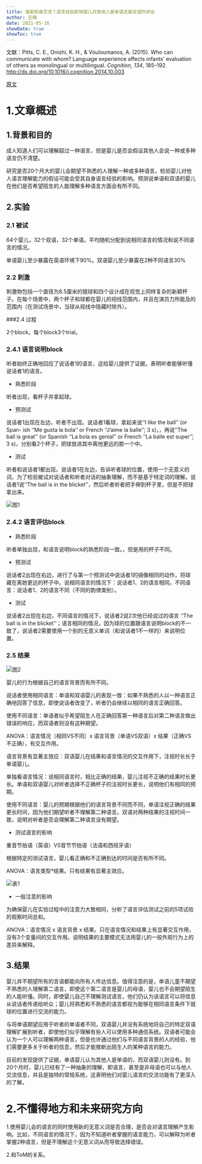 ```yaml
---
title: 谁能和谁交流？语言经验影响婴儿对其他人是单语还是双语的评估
author: 王萌
date: 2021-05-16
showDate: true
showToc: true
---
```


文献：Pitts, C. E., Onishi, K. H., & Vouloumanos, A. (2015). Who can communicate with whom? Language experience affects infants’ evaluation of others as monolingual or multilingual. *Cognition, 134*, 185–192. http://dx.doi.org/10.1016/j.cognition.2014.10.003 

[原文](../Source_Files/2021-05-16-WM2.pdf)

# 1.文章概述

## 1.背景和目的

成人知道人们可以理解超过一种语言，但是婴儿是否会假设其他人会说一种或多种语言仍不清楚。

研究是否20个月大的婴儿会期望不熟悉的人理解一种或多种语言。检验婴儿对他人语言理解能力的假设可能会受其自身语言经验的影响。预测说单语和双语的婴儿在他们是否希望陌生的人能理解多种语言方面会有所不同。

## 2.实验

### 2.1 被试

64个婴儿，32个双语，32个单语。平均随机分配到说相同语言的情况和说不同语言的情况。

单语婴儿至少暴露在英语环境下90%。双语婴儿至少暴露在2种不同语言30%

### 2.2 刺激

刺激物包括一个直径为8.5厘米的银球和四个设计成在视觉上同样复杂的新颖杯子。在每个场景中，两个杯子和球都在婴儿的视线范围内，并且在演员力所能及的范围内（在测试场景中，当球从视线中隐藏时除外）。

###2.4 过程

2个block，每个block3个trial。

### 2.4.1 语言说明block

听者始终正确地回应了说话者1的语言，这给婴儿提供了证据，表明听者能够听懂说话者1的语言。

- 熟悉阶段

听者出现，看杯子并拿起球。

- 预测试

说话者1出现在左边，听者不出现。说话者1看球，拿起来说‘‘I like the ball’’ (or Span- ish ‘‘Me gusta la bola’’ or French ‘‘J’aime la balle’’; 3 s)，，再说‘‘The ball is great’’ (or Spanish ‘‘La bola es genial’’ or French ‘‘La balle est super’’; 3 s)，分别看2个杯子，把球放进其中离他更远的那一个中。

- 测试

听者和说话者1都出现。说话者1在左边，告诉听者球的位置，使用一个无意义的词，为了检验被试对说话者和听者对话的抽象理解，而不是基于特定词的理解。说话者1说‘‘The ball is in the blicket’’，然后听者听者把手伸到杯子里，但是不把球拿出来。

![图1](../Supporting_Information/2021-05-16-WM2-fig1.png)

### 2.4.2 语言评估block

- 熟悉阶段

听者单独出现，和语言说明block的熟悉阶段一致。，但是用的杯子不同。

- 预测试

说话者2出现在右边，进行了与第一个预测试中说话者1的镜像相同的动作，将球藏在离她更远的杯子中。说相同语言的情况下：说话者1、2的语言相同。不同语言：说话者1、2的语言不同（不同的韵律类别）。

- 测试

说话者2出现在右边，不同语言的情况下，说话者2说2次他已经说过的语言 ‘‘The ball is in the blicket’’；语言相同的情况，因为球的位置跟语言说明block的不一致了，说话者2需要使用一个别的无意义单词（和说话者1不一样的）来说明位置。

### 2.5 结果

![图2](../Supporting_Information/2021-05-16-WM2-fig2.png)

婴儿的行为根据自己的语言背景而有所不同。

说话者使用相同语言：单语和双语婴儿的表现一致：如果不熟悉的人以一种语言正确地回答了信息，即使说话者改变了，听者仍会继续以相同的语言正确回答。

使用不同语言：单语者似乎希望陌生人在正确回答第一种语言后对第二种语言做出错误的响应，而双语者则没有这种期望。

ANOVA：语言情况（相同VS不同）x 语言背景（单语VS双语）x 结果（正确VS不正确），有交互作用。

语言背景有显著主效应：双语婴儿在结果和语言情况的交互作用下，注视时长长于单语婴儿。

单独看语言情况：说相同语言时，相比正确的结果，婴儿注视不正确的结果时长更长。单语和双语婴儿对听者选择不正确杯子的注视时长更长，说明他们有相同的预期。

使用不同语言：婴儿的预期根据他们的语言背景不同而不同，单语注视正确的结果更长时间，因为他们期望听者不理解第二种语言。双语对两种结果的注视时间一致，说明对听者是否会理解第二种语言没有期望。

- 测试语言的影响

重音节拍语（英语）VS音节节拍语（法语和西班牙语）

根据特定的测试语言，婴儿看正确和不正确到达的时间是否有所不同。

ANOVA：语言类型*结果。只有结果有显著主效应。

![表1](../Supporting_Information/2021-05-16-WM1-fig3.png)

- 一般注意的影响

为确保婴儿在实验过程中的注意力大致相同，分析了语言评估测试之前的5项试验的观察时间总和。

ANOVA：语言情况 x 语言背景 x 结果。只在语言情况和结果上有显著交互作用，没有3个变量间的交互作用。说明结果的主要模式无法用婴儿的一般外观行为上的差异来解释。

## 3.结果

婴儿并不期望所有的言语都能向所有人传达信息。值得注意的是，单语儿童不期望不熟悉的人理解第二语言，即使这个第二语言是婴儿的母语，婴儿也不会期望陌生的人能听懂。同时，即使婴儿自己不理解测试语言，他们仍认为该语言可以将信息从说话者传递给听众；婴儿将熟悉和不熟悉的语言都视为能够在相同语言条件下就球的位置进行交流的能力。

与将单语期望应用于听者的单语者不同，双语婴儿并没有系统地将自己的特定双语理解扩展到听者，即使他们似乎理解有些人可以使用多种通信系统。双语者可能会认为一个人可以理解两种语言，但是也许通过他们与不同语言背景的人的经验，他们需要更多关于听者的信息，然后才能推断出陌生人的某种语言的能力。

目前的发现提供了证据，单语婴儿认为其他人是单语的，而双语婴儿则没有。到20个月时，婴儿已经有了一种抽象的理解，即语言，甚至是非母语也可以与他人交流信息，并且是独特的常规系统，这表明他们对婴儿语言的交流功能有了更深入的了解。

# 2.不懂得地方和未来研究方向

1.使用婴儿会的语言的同时使用新的无意义词是否合理，是否会对语言理解产生影响。比如，不同语言的情况下，因为不知道听者掌握的语言能力，可以解释为听者掌握2种语言，但是不理解这个无意义词从而导致选择错误。

2.和ToM的关系。


